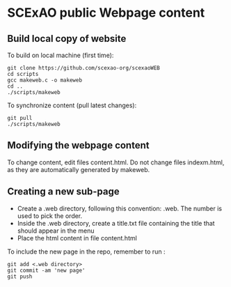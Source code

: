 # SCExAO public Webpage content

## Build local copy of website

To build on local machine (first time):

	git clone https://github.com/scexao-org/scexaoWEB
	cd scripts
	gcc makeweb.c -o makeweb
	cd ..
	./scripts/makeweb

To synchronize content (pull latest changes):

	git pull
	./scripts/makeweb

## Modifying the webpage content

To change content, edit files content.html. Do not change files indexm.html, as they are automatically generated by makeweb.

## Creating a new sub-page

- Create a .web directory, following this convention: <Number><name>.web. The number is used to pick the order.
- Inside the .web directory, create a title.txt file containing the title that should appear in the menu
- Place the html content in file content.html

To include the new page in the repo, remember to run :

	git add <.web directory>
	git commit -am 'new page'
	git push



